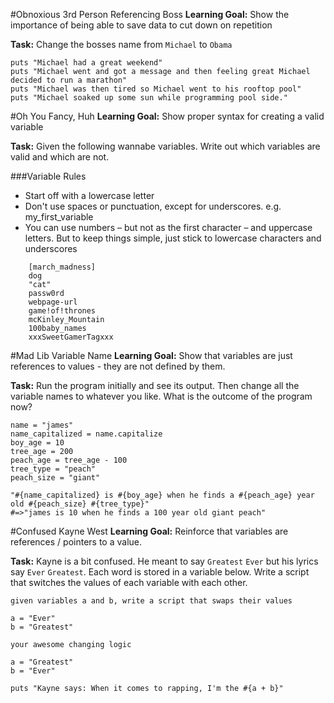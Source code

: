 #Obnoxious 3rd Person Referencing Boss
**Learning Goal:** Show the importance of being able to save data to cut down on repetition

**Task:** Change the bosses name from `Michael` to `Obama`

    puts "Michael had a great weekend"
    puts "Michael went and got a message and then feeling great Michael decided to run a marathon"
    puts "Michael was then tired so Michael went to his rooftop pool"
    puts "Michael soaked up some sun while programming pool side."


#Oh You Fancy, Huh
**Learning Goal:** Show proper syntax for creating a valid variable

**Task:** Given the following wannabe variables.  Write out which variables are valid and which are not.

###Variable Rules
* Start off with a lowercase letter
* Don't use spaces or punctuation, except for underscores. e.g. my_first_variable
* You can use numbers – but not as the first character – and uppercase letters. But to keep things simple, just stick to lowercase characters and underscores

```
    [march_madness]
    dog
    "cat"
    passw0rd
    webpage-url
    game!of!thrones
    mcKinley_Mountain
    100baby_names
    xxxSweetGamerTagxxx
```


#Mad Lib Variable Name
**Learning Goal:** Show that variables are just references to values - they are not defined by them.

**Task:** Run the program initially and see its output.  Then change all the variable names to whatever you like.  What is the outcome of the program now?

    name = "james"
    name_capitalized = name.capitalize
    boy_age = 10
    tree_age = 200
    peach_age = tree_age - 100
    tree_type = "peach"
    peach_size = "giant"

    "#{name_capitalized} is #{boy_age} when he finds a #{peach_age} year old #{peach_size} #{tree_type}"
    #=>"james is 10 when he finds a 100 year old giant peach"


#Confused Kayne West
**Learning Goal:** Reinforce that variables are references / pointers to a value.

**Task:** Kayne is a bit confused.  He meant to say `Greatest` `Ever` but his lyrics say `Ever` `Greatest`.  Each word is stored in a variable below.  Write a script that switches the values of each variable with each other.


    given variables a and b, write a script that swaps their values

    a = "Ever"
    b = "Greatest"

    your awesome changing logic

    a = "Greatest"
    b = "Ever"

    puts "Kayne says: When it comes to rapping, I'm the #{a + b}"



